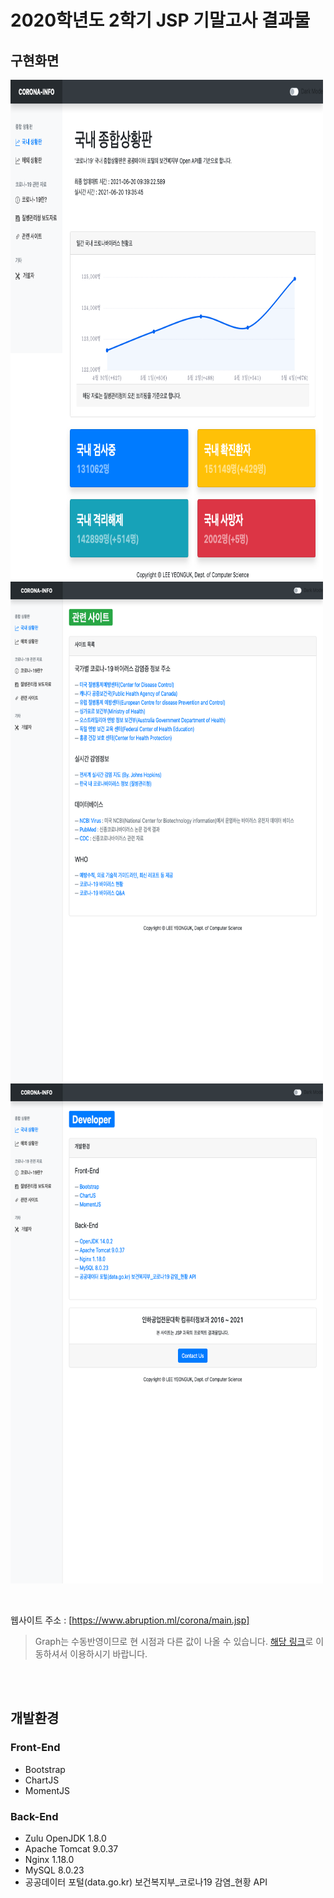 # 2020학년도 2학기 JSP 기말고사 결과물

## 구현화면
<img src="/png/main.png" width="500" height="800" /> <img src="/png/relationSite.png" width="500" height="800" /> 
<img src="/png/developer.png" width="500" height="800" />

<br />

웹사이트 주소 : [https://www.abruption.ml/corona/main.jsp]
> Graph는 수동반영이므로 현 시점과 다른 값이 나올 수 있습니다. [해당 링크](https://www.abruption.ml/test/index.do)로 이동하셔서 이용하시기 바랍니다.

<br /><br />


## 개발환경
### Front-End
- Bootstrap
- ChartJS
- MomentJS

### Back-End
- Zulu OpenJDK 1.8.0
- Apache Tomcat 9.0.37
- Nginx 1.18.0
- MySQL 8.0.23
- 공공데이터 포털(data.go.kr) 보건복지부_코로나19 감염_현황 API
